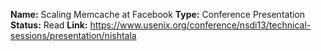 **Name:** Scaling Memcache at Facebook
**Type:** Conference Presentation
**Status:** Read
**Link:** https://www.usenix.org/conference/nsdi13/technical-sessions/presentation/nishtala

